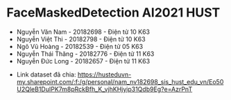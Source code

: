 # FaceMaskedDetection AI2021 HUST 
* Nguyễn Văn Nam - 20182698 - Điện tử 10 K63
* Nguyễn Việt Thi - 20182798 - Điện tử 10 K63
* Ngô Vũ Hoàng - 20182539 - Điện tử 05 K63
* Nguyễn Thái Thăng - 20182776 - Điện tử 11 K63
* Nguyễn Đức Long - 20182657 - Điện tử 11 K63

- Link dataset đã chia: https://husteduvn-my.sharepoint.com/:f:/g/personal/nam_nv182698_sis_hust_edu_vn/Eo50U2QleB1DuIPK7m8pRckBfh_K_vjhKHjyip31Qdb9Eg?e=AzrPnT
